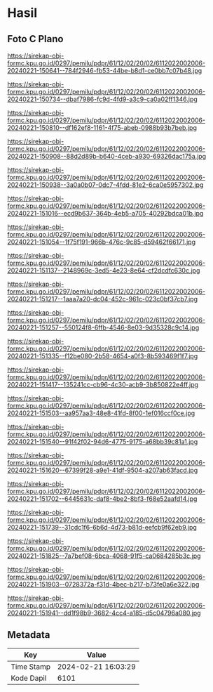 # Hasil

## Foto C Plano

https://sirekap-obj-formc.kpu.go.id/0297/pemilu/pdpr/61/12/02/20/02/6112022002006-20240221-150641--784f2946-fb53-44be-b8d1-ce0bb7c07b48.jpg

https://sirekap-obj-formc.kpu.go.id/0297/pemilu/pdpr/61/12/02/20/02/6112022002006-20240221-150734--dbaf7986-fc9d-4fd9-a3c9-ca0a02ff1346.jpg

https://sirekap-obj-formc.kpu.go.id/0297/pemilu/pdpr/61/12/02/20/02/6112022002006-20240221-150810--df162ef8-1161-4f75-abeb-0988b93b7beb.jpg

https://sirekap-obj-formc.kpu.go.id/0297/pemilu/pdpr/61/12/02/20/02/6112022002006-20240221-150908--88d2d89b-b640-4ceb-a930-69326dac175a.jpg

https://sirekap-obj-formc.kpu.go.id/0297/pemilu/pdpr/61/12/02/20/02/6112022002006-20240221-150938--3a0a0b07-0dc7-4fdd-81e2-6ca0e5957302.jpg

https://sirekap-obj-formc.kpu.go.id/0297/pemilu/pdpr/61/12/02/20/02/6112022002006-20240221-151016--ecd9b637-364b-4eb5-a705-40292bdca01b.jpg

https://sirekap-obj-formc.kpu.go.id/0297/pemilu/pdpr/61/12/02/20/02/6112022002006-20240221-151054--1f75f191-966b-476c-9c85-d59462f66171.jpg

https://sirekap-obj-formc.kpu.go.id/0297/pemilu/pdpr/61/12/02/20/02/6112022002006-20240221-151137--2148969c-3ed5-4e23-8e64-cf2dcdfc630c.jpg

https://sirekap-obj-formc.kpu.go.id/0297/pemilu/pdpr/61/12/02/20/02/6112022002006-20240221-151217--1aaa7a20-dc04-452c-961c-023c0bf37cb7.jpg

https://sirekap-obj-formc.kpu.go.id/0297/pemilu/pdpr/61/12/02/20/02/6112022002006-20240221-151257--550124f8-6ffb-4546-8e03-9d35328c9c14.jpg

https://sirekap-obj-formc.kpu.go.id/0297/pemilu/pdpr/61/12/02/20/02/6112022002006-20240221-151335--f12be080-2b58-4654-a0f3-8b593469f1f7.jpg

https://sirekap-obj-formc.kpu.go.id/0297/pemilu/pdpr/61/12/02/20/02/6112022002006-20240221-151417--135241cc-cb96-4c30-acb9-3b850822e4ff.jpg

https://sirekap-obj-formc.kpu.go.id/0297/pemilu/pdpr/61/12/02/20/02/6112022002006-20240221-151503--aa957aa3-48e8-41fd-8f00-1ef016ccf0ce.jpg

https://sirekap-obj-formc.kpu.go.id/0297/pemilu/pdpr/61/12/02/20/02/6112022002006-20240221-151540--91f42f02-94d6-4775-9175-a68bb39c81a1.jpg

https://sirekap-obj-formc.kpu.go.id/0297/pemilu/pdpr/61/12/02/20/02/6112022002006-20240221-151620--67399f28-a9e1-41df-9504-a207ab63facd.jpg

https://sirekap-obj-formc.kpu.go.id/0297/pemilu/pdpr/61/12/02/20/02/6112022002006-20240221-151702--6445631c-daf8-4be2-8bf3-f68e52aafd14.jpg

https://sirekap-obj-formc.kpu.go.id/0297/pemilu/pdpr/61/12/02/20/02/6112022002006-20240221-151739--31cdc1f6-6b6d-4d73-b81d-eefcb9f62eb9.jpg

https://sirekap-obj-formc.kpu.go.id/0297/pemilu/pdpr/61/12/02/20/02/6112022002006-20240221-151825--7a7bef08-6bca-4068-91f5-ca0684285b3c.jpg

https://sirekap-obj-formc.kpu.go.id/0297/pemilu/pdpr/61/12/02/20/02/6112022002006-20240221-151903--0728372a-f31d-4bec-b217-b73fe0a6e322.jpg

https://sirekap-obj-formc.kpu.go.id/0297/pemilu/pdpr/61/12/02/20/02/6112022002006-20240221-151941--dd1f98b9-3682-4cc4-a185-d5c04796a080.jpg


## Metadata

| Key        | Value               |
| ---------- | ------------------- |
| Time Stamp | 2024-02-21 16:03:29 |
| Kode Dapil | 6101                |



